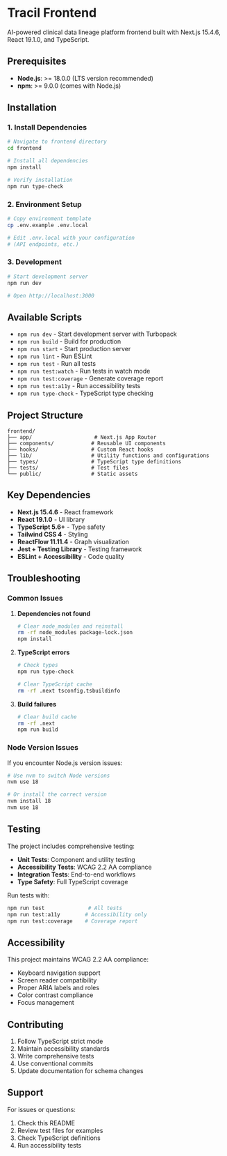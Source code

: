 # Tracil Frontend

AI-powered clinical data lineage platform frontend built with Next.js 15.4.6, React 19.1.0, and TypeScript.

## Prerequisites

- **Node.js**: >= 18.0.0 (LTS version recommended)
- **npm**: >= 9.0.0 (comes with Node.js)

## Installation

### 1. Install Dependencies

```bash
# Navigate to frontend directory
cd frontend

# Install all dependencies
npm install

# Verify installation
npm run type-check
```

### 2. Environment Setup

```bash
# Copy environment template
cp .env.example .env.local

# Edit .env.local with your configuration
# (API endpoints, etc.)
```

### 3. Development

```bash
# Start development server
npm run dev

# Open http://localhost:3000
```

## Available Scripts

- `npm run dev` - Start development server with Turbopack
- `npm run build` - Build for production
- `npm run start` - Start production server
- `npm run lint` - Run ESLint
- `npm run test` - Run all tests
- `npm run test:watch` - Run tests in watch mode
- `npm run test:coverage` - Generate coverage report
- `npm run test:a11y` - Run accessibility tests
- `npm run type-check` - TypeScript type checking

## Project Structure

```
frontend/
├── app/                    # Next.js App Router
├── components/            # Reusable UI components
├── hooks/                 # Custom React hooks
├── lib/                   # Utility functions and configurations
├── types/                 # TypeScript type definitions
├── tests/                 # Test files
└── public/                # Static assets
```

## Key Dependencies

- **Next.js 15.4.6** - React framework
- **React 19.1.0** - UI library
- **TypeScript 5.6+** - Type safety
- **Tailwind CSS 4** - Styling
- **ReactFlow 11.11.4** - Graph visualization
- **Jest + Testing Library** - Testing framework
- **ESLint + Accessibility** - Code quality

## Troubleshooting

### Common Issues

1. **Dependencies not found**
   ```bash
   # Clear node_modules and reinstall
   rm -rf node_modules package-lock.json
   npm install
   ```

2. **TypeScript errors**
   ```bash
   # Check types
   npm run type-check
   
   # Clear TypeScript cache
   rm -rf .next tsconfig.tsbuildinfo
   ```

3. **Build failures**
   ```bash
   # Clear build cache
   rm -rf .next
   npm run build
   ```

### Node Version Issues

If you encounter Node.js version issues:

```bash
# Use nvm to switch Node versions
nvm use 18

# Or install the correct version
nvm install 18
nvm use 18
```

## Testing

The project includes comprehensive testing:

- **Unit Tests**: Component and utility testing
- **Accessibility Tests**: WCAG 2.2 AA compliance
- **Integration Tests**: End-to-end workflows
- **Type Safety**: Full TypeScript coverage

Run tests with:
```bash
npm run test              # All tests
npm run test:a11y        # Accessibility only
npm run test:coverage    # Coverage report
```

## Accessibility

This project maintains WCAG 2.2 AA compliance:

- Keyboard navigation support
- Screen reader compatibility
- Proper ARIA labels and roles
- Color contrast compliance
- Focus management

## Contributing

1. Follow TypeScript strict mode
2. Maintain accessibility standards
3. Write comprehensive tests
4. Use conventional commits
5. Update documentation for schema changes

## Support

For issues or questions:
1. Check this README
2. Review test files for examples
3. Check TypeScript definitions
4. Run accessibility tests
